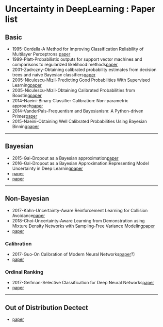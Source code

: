 # Uncertainty in DeepLearning : Paper list

## Basic
* 1995-Cordella-A Method for Improving Classification Reliability of Multilayer Perceptrons [paper](https://ieeexplore.ieee.org/abstract/document/410358)
* 1999-Platt-Probabilistic outputs for support vector machines and comparisons to regularized likelihood methods[paper](https://www.researchgate.net/profile/John_Platt/publication/2594015_Probabilistic_Outputs_for_Support_Vector_Machines_and_Comparisons_to_Regularized_Likelihood_Methods/links/004635154cff5262d6000000.pdf)
* 2001-Zadrozny-Obtaining calibrated probability estimates from decision trees and naive Bayesian classifiers[paper](http://citeseerx.ist.psu.edu/viewdoc/download?doi=10.1.1.29.3039&rep=rep1&type=pdf)
* 2005-Niculescu-Mizil-Predicting Good Probabilities With Supervised Learning[paper](https://arxiv.org/pdf/1401.3390.pdf)
* 2005-Niculescu-Mizil-Obtaining Calibrated Probabilities from Boosting[paper](https://www.aaai.org/Papers/Workshops/2007/WS-07-05/WS07-05-006.pdf)
* 2014-Naeini-Binary Classifier Calibration: Non-parametric approach[paper](http://github.com)
* 2014-VanderPals-Frequentism and Bayesianism: A Python-driven Primer[paper](https://arxiv.org/pdf/1411.5018.pdf)
* 2015-Naeini-Obtaining Well Calibrated Probabilities Using Bayesian Binning[paper](https://scholar.google.com/scholar?hl=ko&as_sdt=0%2C5&q=Obtaining+Well+Calibrated+Probabilities+Using+Bayesian+Binning&btnG=)



* * *
## Bayesian
* 2015-Gal-Dropout as a Bayesian approximation[paper](https://arxiv.org/pdf/1506.02157.pdf)
* 2016-Gal-Dropout as a Bayesian Approximation:Representing Model Uncertainty in Deep Learning[paper](http://www.jmlr.org/proceedings/papers/v48/gal16.pdf)
* [paper](http://github.com)
* [paper](http://github.com)

* * *
## Non-Bayesian
* 2017-Kahn-Uncertainty-Aware Reinforcement Learning for Collision Avoidance[paper](https://arxiv.org/pdf/1702.01182.pdf)
* 2018-Choi-Uncertainty-Aware Learning from Demonstration using Mixture Density Networks with Sampling-Free Variance Modeling[paper](https://ieeexplore.ieee.org/stamp/stamp.jsp?arnumber=8462978)
* [paper](http://github.com)



### Calibration
* 2017-Guo-On Calibration of Modern Neural Networks[paper](https://arxiv.org/pdf/1706.04599.pdf)?)
* [paper](http://github.com)

### Ordinal Ranking
* 2017-Geifman-Selective Classification for Deep Neural Networks[paper](https://papers.nips.cc/paper/7073-selective-classification-for-deep-neural-networks.pdfm)
* [paper](http://github.com)

* * *
## Out of Distribution Dectect

* [paper](http://github.com)

